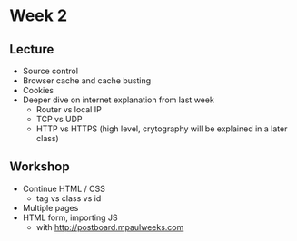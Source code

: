 # Week 2

## Lecture

- Source control
- Browser cache and cache busting
- Cookies
- Deeper dive on internet explanation from last week
  - Router vs local IP
  - TCP vs UDP
  - HTTP vs HTTPS (high level, crytography will be explained in a later class)

## Workshop

- Continue HTML / CSS
  - tag vs class vs id
- Multiple pages
- HTML form, importing JS
  - with http://postboard.mpaulweeks.com
